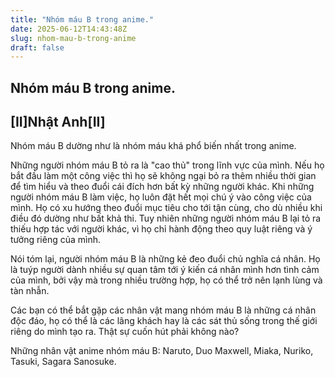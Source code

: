 ```yaml
---
title: "Nhóm máu B trong anime."
date: 2025-06-12T14:43:48Z
slug: nhom-mau-b-trong-anime
draft: false
---
```


## Nhóm máu B trong anime.

## [II]Nhật Anh[II]

Nhóm máu B dường như là nhóm máu khá phổ biến nhất trong anime.
 
Những người nhóm máu B tỏ ra là "cao thủ" trong lĩnh vực của mình. Nếu họ bắt đầu làm một công việc thì họ sẽ không ngại bỏ ra thêm nhiều thời gian để tìm hiểu và theo đuổi cái đích hơn bất kỳ những người khác. Khi những người nhóm máu B làm việc, họ luôn đặt hết mọi chú ý vào công việc của mình. Họ có xu hướng theo đuổi mục tiêu cho tới tận cùng, cho dù nhiều khi điều đó dường như bất khả thi. Tuy nhiên những người nhóm máu B lại tỏ ra thiếu hợp tác với người khác, vì họ chỉ hành động theo quy luật riêng và ý tưởng riêng của mình.
 
Nói tóm lại, người nhóm máu B là những kẻ đeo đuổi chủ nghĩa cá nhân. Họ là tuýp người dành nhiều sự quan tâm tới ý kiến cá nhân mình hơn tình cảm của mình, bởi vậy mà trong nhiều trường hợp, họ có thể trở nên lạnh lùng và tàn nhẫn.
 
Các bạn có thể bắt gặp các nhân vật mang nhóm máu B là những cá nhân độc đáo, họ có thể là các lãng khách hay là các sát thủ sống trong thế giới riêng do mình tạo ra. Thật sự cuốn hút phải không nào?
 
Những nhân vật anime nhóm máu B: Naruto, Duo Maxwell, Miaka, Nuriko, Tasuki, Sagara Sanosuke.